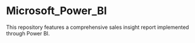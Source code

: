 # Microsoft_Power_BI
This repository features a comprehensive sales insight report implemented through Power BI.
